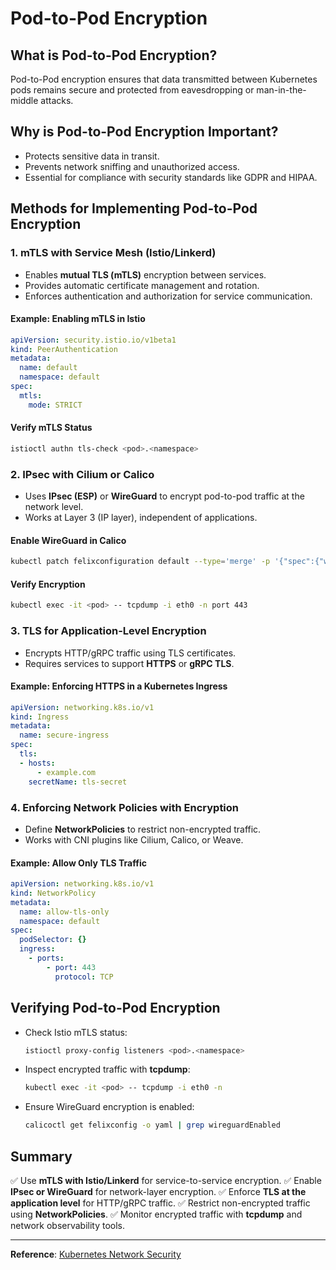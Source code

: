 # Pod-to-Pod Encryption

## What is Pod-to-Pod Encryption?
Pod-to-Pod encryption ensures that data transmitted between Kubernetes pods remains secure and protected from eavesdropping or man-in-the-middle attacks.

## Why is Pod-to-Pod Encryption Important?
- Protects sensitive data in transit.
- Prevents network sniffing and unauthorized access.
- Essential for compliance with security standards like GDPR and HIPAA.

## Methods for Implementing Pod-to-Pod Encryption

### 1. **mTLS with Service Mesh (Istio/Linkerd)**
- Enables **mutual TLS (mTLS)** encryption between services.
- Provides automatic certificate management and rotation.
- Enforces authentication and authorization for service communication.

#### Example: Enabling mTLS in Istio
```yaml
apiVersion: security.istio.io/v1beta1
kind: PeerAuthentication
metadata:
  name: default
  namespace: default
spec:
  mtls:
    mode: STRICT
```

#### Verify mTLS Status
```sh
istioctl authn tls-check <pod>.<namespace>
```

### 2. **IPsec with Cilium or Calico**
- Uses **IPsec (ESP)** or **WireGuard** to encrypt pod-to-pod traffic at the network level.
- Works at Layer 3 (IP layer), independent of applications.

#### Enable WireGuard in Calico
```sh
kubectl patch felixconfiguration default --type='merge' -p '{"spec":{"wireguardEnabled":true}}'
```

#### Verify Encryption
```sh
kubectl exec -it <pod> -- tcpdump -i eth0 -n port 443
```

### 3. **TLS for Application-Level Encryption**
- Encrypts HTTP/gRPC traffic using TLS certificates.
- Requires services to support **HTTPS** or **gRPC TLS**.

#### Example: Enforcing HTTPS in a Kubernetes Ingress
```yaml
apiVersion: networking.k8s.io/v1
kind: Ingress
metadata:
  name: secure-ingress
spec:
  tls:
  - hosts:
      - example.com
    secretName: tls-secret
```

### 4. **Enforcing Network Policies with Encryption**
- Define **NetworkPolicies** to restrict non-encrypted traffic.
- Works with CNI plugins like Cilium, Calico, or Weave.

#### Example: Allow Only TLS Traffic
```yaml
apiVersion: networking.k8s.io/v1
kind: NetworkPolicy
metadata:
  name: allow-tls-only
  namespace: default
spec:
  podSelector: {}
  ingress:
    - ports:
        - port: 443
          protocol: TCP
```

## Verifying Pod-to-Pod Encryption
- Check Istio mTLS status:
  ```sh
  istioctl proxy-config listeners <pod>.<namespace>
  ```
- Inspect encrypted traffic with **tcpdump**:
  ```sh
  kubectl exec -it <pod> -- tcpdump -i eth0 -n
  ```
- Ensure WireGuard encryption is enabled:
  ```sh
  calicoctl get felixconfig -o yaml | grep wireguardEnabled
  ```

## Summary
✅ Use **mTLS with Istio/Linkerd** for service-to-service encryption.
✅ Enable **IPsec or WireGuard** for network-layer encryption.
✅ Enforce **TLS at the application level** for HTTP/gRPC traffic.
✅ Restrict non-encrypted traffic using **NetworkPolicies**.
✅ Monitor encrypted traffic with **tcpdump** and network observability tools.

---
**Reference**: [Kubernetes Network Security](https://kubernetes.io/docs/concepts/security/network-policies/)
